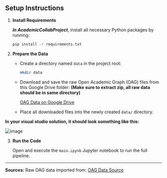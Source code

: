 ## Setup Instructions

1. **Install Requirements**

   ***In AcademicCollabProject***, install all necessary Python packages by running:

   ```bash
   pip install -r requirements.txt
   ```

2. **Prepare the Data**

   - Create a directory named `data` in the project root:

     ```bash
     mkdir data
     ```

   - Download and save the raw Open Academic Graph (OAG) files from this Google Drive folder: **(Make sure to extract zip, all raw data should be in same directory)**

     [OAG Data on Google Drive](https://drive.google.com/drive/folders/1yDdVaartOCOSsQlUZs8cJcAUhmvRiBSz)

   - Place all downloaded files into the newly created `data/` directory.

**In your visual studio solution, it should look something like this:**

![image](https://github.com/user-attachments/assets/2d883552-bee5-4241-9335-c8e6fb527936)


3. **Run the Code**

   Open and execute the `main.ipynb` Jupyter notebook to run the full pipeline.
---
**Sources:**
Raw OAG data imported from:
[OAG Data Source](https://github.com/acbull/pyHGT/tree/master?tab=readme-ov-file)
